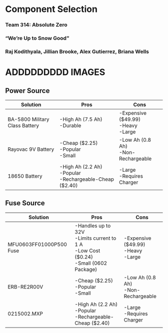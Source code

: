 # Component Selection

### Team 314: Absolute Zero

### “We’re Up to Snow Good”

### Raj Kodithyala, Jillian Brooke, Alex Gutierrez, Briana Wells
# ADDDDDDDDD IMAGES

## Power Source
| **Solution** | **Pros** | **Cons** |
| ---------------------------------------- | --------- | --------- |
| BA-5800 Military Class Battery | -High Ah (7.5 Ah)<br/>-Durable | -Expensive ($49.99)<br/>-Heavy<br/>-Large |
| Rayovac 9V Battery | -Cheap ($2.25)<br/>-Popular<br/>-Small | -Low Ah (0.8 Ah)<br/>-Non-Rechargeable |
| 18650 Battery | -High Ah (2.2 Ah)<br/>-Popular<br/>-Rechargeable-Cheap ($2.40) | -Large<br/>-Requires Charger |

## Fuse Source
| **Solution** | **Pros** | **Cons** |
| ---------------------------------------- | --------- | --------- |
| MFU0603FF01000P500 Fuse | -Handles up to 32V<br/>-Limits current to 1 A<br/>-Low Cost ($0.24)<br/>-Small (0602 Package) | -Expensive ($49.99)<br/>-Heavy<br/>-Large |
| ERB-RE2R00V | -Cheap ($2.25)<br/>-Popular<br/>-Small | -Low Ah (0.8 Ah)<br/>-Non-Rechargeable |
| 0215002.MXP | -High Ah (2.2 Ah)<br/>-Popular<br/>-Rechargeable-Cheap ($2.40) | -Large<br/>-Requires Charger |
